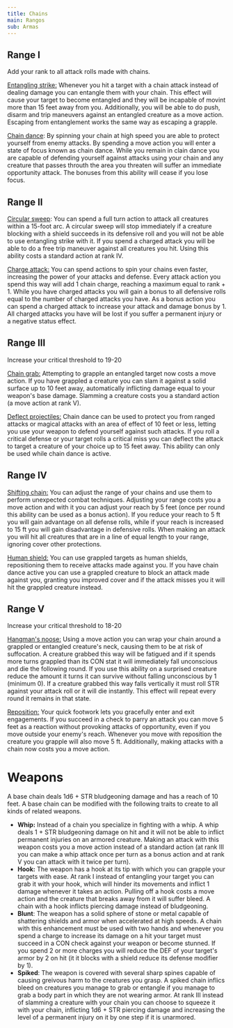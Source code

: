 ```yaml
---
title: Chains
main: Rangos
sub: Armas
---
```


## Range I

Add your rank to all attack rolls made with chains.

<u>Entangling strike:</u> Whenever you hit a target with a chain attack instead of dealing damage you can entangle them with your chain. This effect will cause your target to become entangled and they will be incapable of movint more than 15 feet away from you. Additionally, you will be able to do push, disarm and trip maneuvers against an entangled creature as a move action. Escaping from entanglement works the same way as escaping a grapple.

<u>Chain dance</u>: By spinning your chain at high speed you are able to protect yourself from enemy attacks. By spending a move action you will enter a state of focus known as chain dance. While you remain in clain dance you are capable of defending yourself against attacks using your chain and any creature that passes throuth the area you threaten will suffer an immediate opportunity attack. The bonuses from this ability will cease if you lose focus.

## Range II

<u>Circular sweep</u>: You can spend a full turn action to attack all creatures within a 15-foot arc. A circular sweep will stop immediately if a creature blocking with a shield succeeds in its defensive roll and you will not be able to use entangling strike with it. If you spend a charged attack you will be able to do a free trip maneuver against all creatures you hit. Using this ability costs a standard action at rank IV.

<u>Charge attack:</u> You can spend actions to spin your chains even faster, increasing the power of your attacks and defense. Every attack action you spend this way will add 1 chain charge, reaching a maximum equal to rank + 1. While you have charged attacks you will gain a bonus to all defensive rolls equal to the number of charged attacks you have. As a bonus action you can spend a charged attack to increase your attack and damage bonus by 1. All charged attacks you have will be lost if you suffer a permanent injury or a negative status effect.

## Range III 

Increase your critical threshold to 19-20

<u>Chain grab:</u> Attempting to grapple an entangled target now costs a move action. If you have grappled a creature you can slam it against a solid surface up to 10 feet away, automatically inflicting damage equal to your weapon's base damage. Slamming a creature costs you a standard action (a move action at rank V).

<u>Deflect projectiles:</u> Chain dance can be used to protect you from ranged attacks or magical attacks with an area of effect of 10 feet or less, letting you use your weapon to defend yourself against such attacks. If you roll a critical defense or your target rolls a critical miss you can deflect the attack to target a creature of your choice up to 15 feet away. This ability can only be used while chain dance is active.

## Range IV 

<u>Shifting chain:</u> You can adjust the range of your chains and use them to perform unexpected combat techniques. Adjusting your range costs you a move action and with it you can adjust your reach by 5 feet (once per round this ability can be used as a bonus action). If you reduce your reach to 5 ft you will gain advantage on all defense rolls, while if your reach is increased to 15 ft you will gain disadvantage in defensive rolls. When making an attack you will hit all creatures that are in a line of equal length to your range, ignoring cover other protections.

<u>Human shield:</u> You can use grappled targets as human shields, repositioning them to receive attacks made against you. If you have chain dance active you can use a grappled creature to block an attack made against you, granting you improved cover and if the attack misses you it will hit the grappled creature instead.

## Range V

Increase your critical threshold to 18-20

<u>Hangman's noose:</u> Using a move action you can wrap your chain around a grappled or entangled creature's neck, causing them to be at risk of suffocation. A creature grabbed this way will be fatigued and if it spends more turns grappled than its CON stat it will immediately fall unconscious and die the following round. If you use this ability on a surprised creature reduce the amount it turns it can survive without falling unconscious by 1 (minimum 0). If a creature grabbed this way falls vertically it must roll STR against your attack roll or it will die instantly. This effect will repeat every round it remains in that state.

<u>Reposition:</u> Your quick footwork lets you gracefully enter and exit engagements. If you succeed in a check to parry an attack you can move 5 feet as a reaction without provoking attacks of opportunity, even if you move outside your enemy's reach. Whenever you move with reposition the creature you grapple will also move 5 ft. Additionally, making attacks with a chain now costs you a move action.

# Weapons

A base chain deals 1d6 + STR bludgeoning damage and has a reach of 10 feet. A base chain can be modified with the following traits to create to all kinds of related weapons.

- **Whip:** Instead of a chain you specialize in fighting with a whip. A whip deals 1 + STR bludgeoning damage on hit and it will not be able to inflict permanent injuries on an armored creature. Making an attack with this weapon costs you a move action instead of a standard action (at rank III you can make a whip attack once per turn as a bonus action and at rank V you can attack with it twice per turn).
- **Hook:** The weapon has a hook at its tip with which you can grapple your targets with ease. At rank I instead of entangling your target you can grab it with your hook, which will hinder its movements and inflict 1 damage whenever it takes an action. Pulling off a hook costs a move action and the creature that breaks away from it will suffer bleed. A chain with a hook inflicts piercing damage instead of bludgeoning.
- **Blunt**: The weapon has a solid sphere of stone or metal capable of shattering shields and armor when accelerated at high speeds. A chain with this enhancement must be used with two hands and whenever you spend a charge to increase its damage on a hit your target must succeed in a CON check against your weapon or become stunned. If you spend 2 or more charges you will reduce the DEF of your target's armor by 2 on hit (it it blocks with a shield reduce its defense modifier by 1).
- **Spiked**: The weapon is covered with several sharp spines capable of causing greivous harm to the creatures you grasp. A spiked chain inflics bleed on creatures you manage to grab or entangle if you manage to grab a body part in which they are not wearing armor. At rank III instead of slamming a creature with your chain you can choose to squeeze it with your chain, inflicting 1d6 + STR piercing damage and increasing the level of a permanent injury on it by one step if it is unarmored.